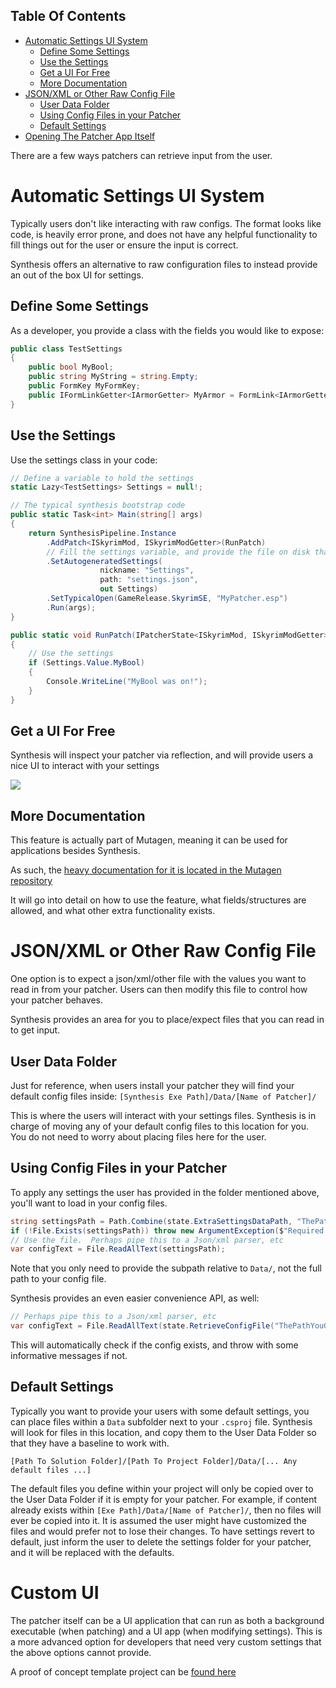 <!-- START doctoc generated TOC please keep comment here to allow auto update -->
<!-- DON'T EDIT THIS SECTION, INSTEAD RE-RUN doctoc TO UPDATE -->
## Table Of Contents

- [Automatic Settings UI System](#automatic-settings-ui-system)
  - [Define Some Settings](#define-some-settings)
  - [Use the Settings](#use-the-settings)
  - [Get a UI For Free](#get-a-ui-for-free)
  - [More Documentation](#more-documentation)
- [JSON/XML or Other Raw Config File](#jsonxml-or-other-raw-config-file)
  - [User Data Folder](#user-data-folder)
  - [Using Config Files in your Patcher](#using-config-files-in-your-patcher)
  - [Default Settings](#default-settings)
- [Opening The Patcher App Itself](#opening-the-patcher-app-itself)

<!-- END doctoc generated TOC please keep comment here to allow auto update -->

There are a few ways patchers can retrieve input from the user.

# Automatic Settings UI System
Typically users don't like interacting with raw configs.  The format looks like code, is heavily error prone, and does not have any helpful functionality to fill things out for the user or ensure the input is correct.

Synthesis offers an alternative to raw configuration files to instead provide an out of the box UI for settings.  

## Define Some Settings
As a developer, you provide a class with the fields you would like to expose:
```cs
public class TestSettings
{
    public bool MyBool;
    public string MyString = string.Empty;
    public FormKey MyFormKey;
    public IFormLinkGetter<IArmorGetter> MyArmor = FormLink<IArmorGetter>.Null;
}
```

## Use the Settings
Use the settings class in your code:
```cs
// Define a variable to hold the settings
static Lazy<TestSettings> Settings = null!;

// The typical synthesis bootstrap code
public static Task<int> Main(string[] args)
{
    return SynthesisPipeline.Instance
        .AddPatch<ISkyrimMod, ISkyrimModGetter>(RunPatch)
        // Fill the settings variable, and provide the file on disk that will store the settings
        .SetAutogeneratedSettings(
                    nickname: "Settings",
                    path: "settings.json",
                    out Settings)
        .SetTypicalOpen(GameRelease.SkyrimSE, "MyPatcher.esp")
        .Run(args);
}

public static void RunPatch(IPatcherState<ISkyrimMod, ISkyrimModGetter> state)
{
    // Use the settings
    if (Settings.Value.MyBool)
    {
        Console.WriteLine("MyBool was on!");
    }
}
```

## Get a UI For Free
Synthesis will inspect your patcher via reflection, and will provide users a nice UI to interact with your settings

![](https://camo.githubusercontent.com/e20e154c03868d3d26c0533786c059edf0aaf88e18d6a20d4daaa6cd012b13e4/68747470733a2f2f692e696d6775722e636f6d2f506458536e6b352e676966)

## More Documentation
This feature is actually part of Mutagen, meaning it can be used for applications besides Synthesis.

As such, the [heavy documentation for it is located in the Mutagen repository](https://github.com/Mutagen-Modding/Mutagen/wiki/Reflection-Powered-Settings)

It will go into detail on how to use the feature, what fields/structures are allowed, and what other extra functionality exists.


# JSON/XML or Other Raw Config File
One option is to expect a json/xml/other file with the values you want to read in from your patcher.  Users can then modify this file to control how your patcher behaves.

Synthesis provides an area for you to place/expect files that you can read in to get input.

## User Data Folder
Just for reference, when users install your patcher they will find your default config files inside:
`[Synthesis Exe Path]/Data/[Name of Patcher]/`

This is where the users will interact with your settings files.   Synthesis is in charge of moving any of your default config files to this location for you.  You do not need to worry about placing files here for the user.

## Using Config Files in your Patcher
To apply any settings the user has provided in the folder mentioned above, you'll want to load in your config files.

```cs
string settingsPath = Path.Combine(state.ExtraSettingsDataPath, "ThePathYouGaveYourConfig.json");
if (!File.Exists(settingsPath)) throw new ArgumentException($"Required settings missing! {settingsPath}");
// Use the file.  Perhaps pipe this to a Json/xml parser, etc
var configText = File.ReadAllText(settingsPath);
```

Note that you only need to provide the subpath relative to `Data/`, not the full path to your config file.

Synthesis provides an even easier convenience API, as well:
```cs
// Perhaps pipe this to a Json/xml parser, etc
var configText = File.ReadAllText(state.RetrieveConfigFile("ThePathYouGaveYourConfig.json"));
```
This will automatically check if the config exists, and throw with some informative messages if not.

## Default Settings
Typically you want to provide your users with some default settings, you can place files within a `Data` subfolder next to your `.csproj` file.  Synthesis will look for files in this location, and copy them to the User Data Folder so that they have a baseline to work with.

`[Path To Solution Folder]/[Path To Project Folder]/Data/[... Any default files ...]`

The default files you define within your project will only be copied over to the User Data Folder if it is empty for your patcher.  For example, if content already exists within `[Exe Path]/Data/[Name of Patcher]/`, then no files will ever be copied into it.  It is assumed the user might have customized the files and would prefer not to lose their changes.  To have settings revert to default, just inform the user to delete the settings folder for your patcher, and it will be replaced with the defaults.

# Custom UI
The patcher itself can be a UI application that can run as both a background executable (when patching) and a UI app (when modifying settings).   This is a more advanced option for developers that need very custom settings that the above options cannot provide. 

A proof of concept template project can be [found here](https://github.com/Mutagen-Modding/SynthesisTemplateWpfApp)
